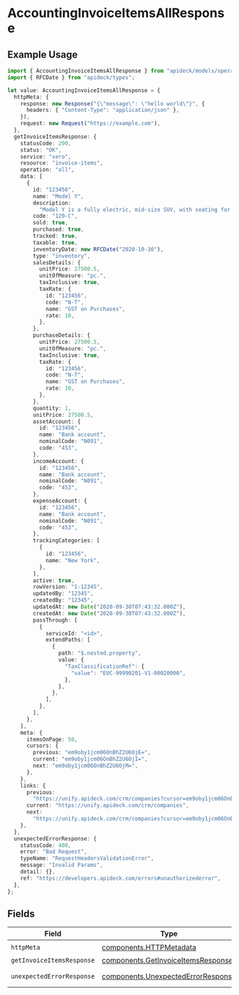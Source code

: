 # AccountingInvoiceItemsAllResponse

## Example Usage

```typescript
import { AccountingInvoiceItemsAllResponse } from "apideck/models/operations";
import { RFCDate } from "apideck/types";

let value: AccountingInvoiceItemsAllResponse = {
  httpMeta: {
    response: new Response("{\"message\": \"hello world\"}", {
      headers: { "Content-Type": "application/json" },
    }),
    request: new Request("https://example.com"),
  },
  getInvoiceItemsResponse: {
    statusCode: 200,
    status: "OK",
    service: "xero",
    resource: "invoice-items",
    operation: "all",
    data: [
      {
        id: "123456",
        name: "Model Y",
        description:
          "Model Y is a fully electric, mid-size SUV, with seating for up to seven, dual motor AWD and unparalleled protection.",
        code: "120-C",
        sold: true,
        purchased: true,
        tracked: true,
        taxable: true,
        inventoryDate: new RFCDate("2020-10-30"),
        type: "inventory",
        salesDetails: {
          unitPrice: 27500.5,
          unitOfMeasure: "pc.",
          taxInclusive: true,
          taxRate: {
            id: "123456",
            code: "N-T",
            name: "GST on Purchases",
            rate: 10,
          },
        },
        purchaseDetails: {
          unitPrice: 27500.5,
          unitOfMeasure: "pc.",
          taxInclusive: true,
          taxRate: {
            id: "123456",
            code: "N-T",
            name: "GST on Purchases",
            rate: 10,
          },
        },
        quantity: 1,
        unitPrice: 27500.5,
        assetAccount: {
          id: "123456",
          name: "Bank account",
          nominalCode: "N091",
          code: "453",
        },
        incomeAccount: {
          id: "123456",
          name: "Bank account",
          nominalCode: "N091",
          code: "453",
        },
        expenseAccount: {
          id: "123456",
          name: "Bank account",
          nominalCode: "N091",
          code: "453",
        },
        trackingCategories: [
          {
            id: "123456",
            name: "New York",
          },
        ],
        active: true,
        rowVersion: "1-12345",
        updatedBy: "12345",
        createdBy: "12345",
        updatedAt: new Date("2020-09-30T07:43:32.000Z"),
        createdAt: new Date("2020-09-30T07:43:32.000Z"),
        passThrough: [
          {
            serviceId: "<id>",
            extendPaths: [
              {
                path: "$.nested.property",
                value: {
                  "TaxClassificationRef": {
                    "value": "EUC-99990201-V1-00020000",
                  },
                },
              },
            ],
          },
        ],
      },
    ],
    meta: {
      itemsOnPage: 50,
      cursors: {
        previous: "em9oby1jcm06OnBhZ2U6OjE=",
        current: "em9oby1jcm06OnBhZ2U6OjI=",
        next: "em9oby1jcm06OnBhZ2U6OjM=",
      },
    },
    links: {
      previous:
        "https://unify.apideck.com/crm/companies?cursor=em9oby1jcm06OnBhZ2U6OjE%3D",
      current: "https://unify.apideck.com/crm/companies",
      next:
        "https://unify.apideck.com/crm/companies?cursor=em9oby1jcm06OnBhZ2U6OjM",
    },
  },
  unexpectedErrorResponse: {
    statusCode: 400,
    error: "Bad Request",
    typeName: "RequestHeadersValidationError",
    message: "Invalid Params",
    detail: {},
    ref: "https://developers.apideck.com/errors#unauthorizederror",
  },
};
```

## Fields

| Field                                                                                    | Type                                                                                     | Required                                                                                 | Description                                                                              |
| ---------------------------------------------------------------------------------------- | ---------------------------------------------------------------------------------------- | ---------------------------------------------------------------------------------------- | ---------------------------------------------------------------------------------------- |
| `httpMeta`                                                                               | [components.HTTPMetadata](../../models/components/httpmetadata.md)                       | :heavy_check_mark:                                                                       | N/A                                                                                      |
| `getInvoiceItemsResponse`                                                                | [components.GetInvoiceItemsResponse](../../models/components/getinvoiceitemsresponse.md) | :heavy_minus_sign:                                                                       | InvoiceItems                                                                             |
| `unexpectedErrorResponse`                                                                | [components.UnexpectedErrorResponse](../../models/components/unexpectederrorresponse.md) | :heavy_minus_sign:                                                                       | Unexpected error                                                                         |